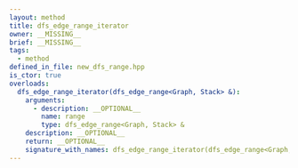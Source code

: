 ```yaml
---
layout: method
title: dfs_edge_range_iterator
owner: __MISSING__
brief: __MISSING__
tags:
  - method
defined_in_file: new_dfs_range.hpp
is_ctor: true
overloads:
  dfs_edge_range_iterator(dfs_edge_range<Graph, Stack> &):
    arguments:
      - description: __OPTIONAL__
        name: range
        type: dfs_edge_range<Graph, Stack> &
    description: __OPTIONAL__
    return: __OPTIONAL__
    signature_with_names: dfs_edge_range_iterator(dfs_edge_range<Graph, Stack> & range)
---
```

